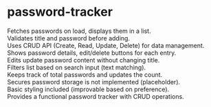 # password-tracker
Fetches passwords on load, displays them in a list.
<br>
Validates title and password before adding.
<br>
Uses CRUD API (Create, Read, Update, Delete) for data management.
<br>
Shows password details, edit/delete buttons for each entry.
<br>
Edits update password content without changing title.
<br>
Filters list based on search input (text matching).
<br>
Keeps track of total passwords and updates the count.
<br>
Secures password storage is not implemented (placeholder).
<br>
Basic styling included (improvable based on preference).
<br>
Provides a functional password tracker with CRUD operations.
